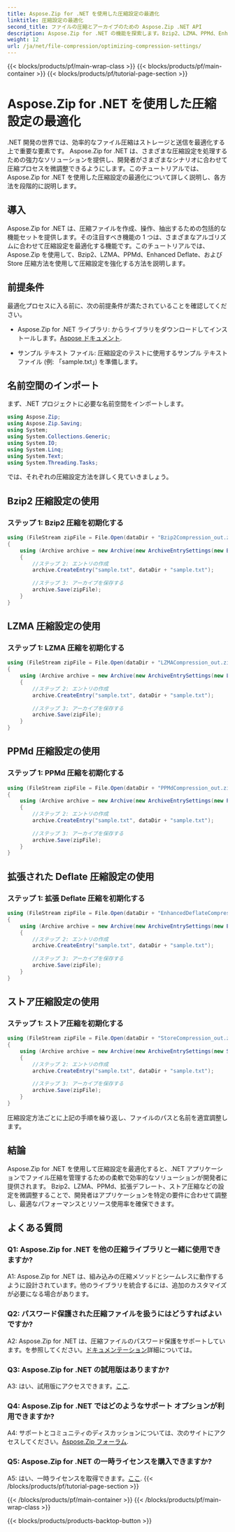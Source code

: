 ```yaml
---
title: Aspose.Zip for .NET を使用した圧縮設定の最適化
linktitle: 圧縮設定の最適化
second_title: ファイルの圧縮とアーカイブのための Aspose.Zip .NET API
description: Aspose.Zip for .NET の機能を探索します。Bzip2、LZMA、PPMd、Enhanced Deflate、および Store メソッドを使用して圧縮設定を段階的に最適化する方法を学びます。効率的なファイル圧縮により .NET アプリケーションを強化します。
weight: 12
url: /ja/net/file-compression/optimizing-compression-settings/
---
```


{{< blocks/products/pf/main-wrap-class >}}
{{< blocks/products/pf/main-container >}}
{{< blocks/products/pf/tutorial-page-section >}}

# Aspose.Zip for .NET を使用した圧縮設定の最適化

.NET 開発の世界では、効率的なファイル圧縮はストレージと送信を最適化する上で重要な要素です。 Aspose.Zip for .NET は、さまざまな圧縮設定を処理するための強力なソリューションを提供し、開発者がさまざまなシナリオに合わせて圧縮プロセスを微調整できるようにします。このチュートリアルでは、Aspose.Zip for .NET を使用した圧縮設定の最適化について詳しく説明し、各方法を段階的に説明します。

## 導入

Aspose.Zip for .NET は、圧縮ファイルを作成、操作、抽出するための包括的な機能セットを提供します。その注目すべき機能の 1 つは、さまざまなアルゴリズムに合わせて圧縮設定を最適化する機能です。このチュートリアルでは、Aspose.Zip を使用して、Bzip2、LZMA、PPMd、Enhanced Deflate、および Store 圧縮方法を使用して圧縮設定を強化する方法を説明します。

## 前提条件

最適化プロセスに入る前に、次の前提条件が満たされていることを確認してください。

-  Aspose.Zip for .NET ライブラリ: からライブラリをダウンロードしてインストールします。[Aspose ドキュメント](https://reference.aspose.com/zip/net/).

- サンプル テキスト ファイル: 圧縮設定のテストに使用するサンプル テキスト ファイル (例: 「sample.txt」) を準備します。

## 名前空間のインポート

まず、.NET プロジェクトに必要な名前空間をインポートします。

```csharp
using Aspose.Zip;
using Aspose.Zip.Saving;
using System;
using System.Collections.Generic;
using System.IO;
using System.Linq;
using System.Text;
using System.Threading.Tasks;
```

では、それぞれの圧縮設定方法を詳しく見ていきましょう。

## Bzip2 圧縮設定の使用

### ステップ 1: Bzip2 圧縮を初期化する

```csharp
using (FileStream zipFile = File.Open(dataDir + "Bzip2Compression_out.zip", FileMode.Create))
{
    using (Archive archive = new Archive(new ArchiveEntrySettings(new Bzip2CompressionSettings())))
    {
        //ステップ 2: エントリの作成
        archive.CreateEntry("sample.txt", dataDir + "sample.txt");
        
        //ステップ 3: アーカイブを保存する
        archive.Save(zipFile);
    }
}
```

## LZMA 圧縮設定の使用

### ステップ 1: LZMA 圧縮を初期化する

```csharp
using (FileStream zipFile = File.Open(dataDir + "LZMACompression_out.zip", FileMode.Create))
{
    using (Archive archive = new Archive(new ArchiveEntrySettings(new LzmaCompressionSettings())))
    {
        //ステップ 2: エントリの作成
        archive.CreateEntry("sample.txt", dataDir + "sample.txt");
        
        //ステップ 3: アーカイブを保存する
        archive.Save(zipFile);
    }
}
```

## PPMd 圧縮設定の使用

### ステップ 1: PPMd 圧縮を初期化する

```csharp
using (FileStream zipFile = File.Open(dataDir + "PPMdCompression_out.zip", FileMode.Create))
{
    using (Archive archive = new Archive(new ArchiveEntrySettings(new PPMdCompressionSettings())))
    {
        //ステップ 2: エントリの作成
        archive.CreateEntry("sample.txt", dataDir + "sample.txt");
        
        //ステップ 3: アーカイブを保存する
        archive.Save(zipFile);
    }
}
```

## 拡張された Deflate 圧縮設定の使用

### ステップ 1: 拡張 Deflate 圧縮を初期化する

```csharp
using (FileStream zipFile = File.Open(dataDir + "EnhancedDeflateCompression_out.zip", FileMode.Create))
{
    using (Archive archive = new Archive(new ArchiveEntrySettings(new EnhancedDeflateCompressionSettings())))
    {
        //ステップ 2: エントリの作成
        archive.CreateEntry("sample.txt", dataDir + "sample.txt");
        
        //ステップ 3: アーカイブを保存する
        archive.Save(zipFile);
    }
}
```

## ストア圧縮設定の使用

### ステップ 1: ストア圧縮を初期化する

```csharp
using (FileStream zipFile = File.Open(dataDir + "StoreCompression_out.zip", FileMode.Create))
{
    using (Archive archive = new Archive(new ArchiveEntrySettings(new StoreCompressionSettings())))
    {
        //ステップ 2: エントリの作成
        archive.CreateEntry("sample.txt", dataDir + "sample.txt");
        
        //ステップ 3: アーカイブを保存する
        archive.Save(zipFile);
    }
}
```

圧縮設定方法ごとに上記の手順を繰り返し、ファイルのパスと名前を適宜調整します。

## 結論

Aspose.Zip for .NET を使用して圧縮設定を最適化すると、.NET アプリケーションでファイル圧縮を管理するための柔軟で効率的なソリューションが開発者に提供されます。 Bzip2、LZMA、PPMd、拡張デフレート、ストア圧縮などの設定を微調整することで、開発者はアプリケーションを特定の要件に合わせて調整し、最適なパフォーマンスとリソース使用率を確保できます。

## よくある質問

### Q1: Aspose.Zip for .NET を他の圧縮ライブラリと一緒に使用できますか?

A1: Aspose.Zip for .NET は、組み込みの圧縮メソッドとシームレスに動作するように設計されています。他のライブラリを統合するには、追加のカスタマイズが必要になる場合があります。

### Q2: パスワード保護された圧縮ファイルを扱うにはどうすればよいですか?

 A2: Aspose.Zip for .NET は、圧縮ファイルのパスワード保護をサポートしています。を参照してください。[ドキュメンテーション](https://reference.aspose.com/zip/net/)詳細については。

### Q3: Aspose.Zip for .NET の試用版はありますか?

 A3: はい、試用版にアクセスできます。[ここ](https://releases.aspose.com/).

### Q4: Aspose.Zip for .NET ではどのようなサポート オプションが利用できますか?

A4: サポートとコミュニティのディスカッションについては、次のサイトにアクセスしてください。[Aspose.Zip フォーラム](https://forum.aspose.com/c/zip/37).

### Q5: Aspose.Zip for .NET の一時ライセンスを購入できますか?

 A5: はい、一時ライセンスを取得できます。[ここ](https://purchase.aspose.com/temporary-license/).
{{< /blocks/products/pf/tutorial-page-section >}}

{{< /blocks/products/pf/main-container >}}
{{< /blocks/products/pf/main-wrap-class >}}

{{< blocks/products/products-backtop-button >}}
